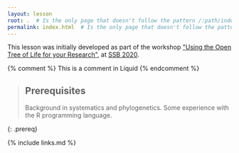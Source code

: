 ```yaml
---
layout: lesson
root: .  # Is the only page that doesn't follow the pattern /:path/index.html
permalink: index.html  # Is the only page that doesn't follow the pattern /:path/index.html
---
```

This lesson was initially developed as part of the workshop ["Using the Open Tree of Life for your Research"](https://opentreeoflife.github.io/SSBworkshop/),
at [SSB 2020](https://systbiol.github.io/ssb2020/).


<!-- this is an html comment -->

{% comment %} This is a comment in Liquid {% endcomment %}

> ## Prerequisites
>
> Background in systematics and phylogenetics.
> Some experience with the R programming language.
>
{: .prereq}

{% include links.md %}
